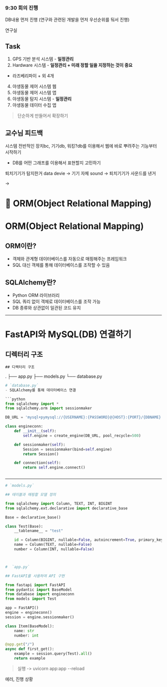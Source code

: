 ### 9:30 회의 진행 
DB내용 먼저 진행
(연구와 관련된 개발을 먼저 우선순위를 둬서 진행)

연구실
## Task

1. GPS 기반 분석 시스템 -  **일정관리**
2. Hardware 시스템 - **일정관리 + 미래 정할 일을 지정하는 것이 중요** 
- 라즈베리파이 + 외 4개
4. 야생동물 제어 시스템 웹
5. 야생동물 제어 시스템 앱
6. 야생동물 탐지 시스템 - **일정관리**
7. 야생동물 데이터 수집 앱


> 단순하게 만들어서 확장하기

## 교수님 피드백
시스템 전반적인 장치bc, 기기db, 워킹?db를 이용해서 웹에 바로 뿌려주는 기능부터 시작하기
- DB를 어떤 그래프를 이용해서 표현할지 고민하기


퇴치기기가 탐지한거
data
devie -> 기기 자체
sound -> 퇴치기기가 사운드를 낸거

-> 



# 📌 ORM(Object Relational Mapping)
# ORM(Object Relational Mapping)

##  ORM이란?
- 객체와 관계형 데이터베이스를 자동으로 매핑해주는 프레임워크
- SQL 대신 객체를 통해 데이터베이스를 조작할 수 있음

##  SQLAlchemy란?
- Python ORM 라이브러리
- SQL 쿼리 없이 객체로 데이터베이스를 조작 가능
- DB 종류와 상관없이 일관된 코드 유지

---

# FastAPI와 MySQL(DB) 연결하기

## 디렉터리 구조
`## 디렉터리 구조`

. ├── app.py ├── models.py └── database.py


```python
# `database.py`
- SQLAlchemy를 통해 데이터베이스 연결

```python
from sqlalchemy import *
from sqlalchemy.orm import sessionmaker

DB_URL = 'mysql+pymysql://{USERNAME}:{PASSWORD}@{HOST}:{PORT}/{DBNAME}'

class engineconn:
    def __init__(self):
        self.engine = create_engine(DB_URL, pool_recycle=500)

    def sessionmaker(self):
        Session = sessionmaker(bind=self.engine)
        return Session()

    def connection(self):
        return self.engine.connect()

```
```
```
---
```python
# `models.py`

## 테이블과 매핑할 모델 정의

from sqlalchemy import Column, TEXT, INT, BIGINT
from sqlalchemy.ext.declarative import declarative_base

Base = declarative_base()

class Test(Base):
    __tablename__ = "test"

    id = Column(BIGINT, nullable=False, autoincrement=True, primary_key=True)
    name = Column(TEXT, nullable=False)
    number = Column(INT, nullable=False)
```
```
```

```python

#  `app.py`

## FastAPI를 사용하여 API 구현

from fastapi import FastAPI
from pydantic import BaseModel
from database import engineconn
from models import Test

app = FastAPI()
engine = engineconn()
session = engine.sessionmaker()

class Item(BaseModel):
    name: str
    number: int

@app.get("/")
async def first_get():
    example = session.query(Test).all()
    return example

```

>실행 ->  uvicorn app:app --reload

에러, 진행 상황